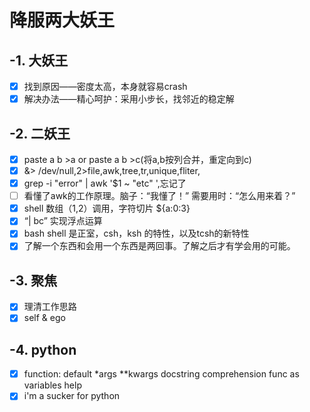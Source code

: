 # 降服两大妖王
## -1. 大妖王
  - [x] 找到原因——密度太高，本身就容易crash
  - [x] 解决办法——精心呵护：采用小步长，找邻近的稳定解
## -2. 二妖王
  - [x] paste a b >a or paste a b >c(将a,b按列合并，重定向到c)
  - [x] &> /dev/null,2>file,awk,tree,tr,unique,fliter,
  - [x] grep -i "error" | awk '$1 ~ "etc" ',忘记了
  - [ ] 看懂了awk的工作原理。脑子：“我懂了！” 需要用时：“怎么用来着？”
  - [x] shell 数组（1,2）调用，字符切片 ${a:0:3}
  - [x] “| bc” 实现浮点运算
  - [x] bash shell 是正室，csh，ksh 的特性，以及tcsh的新特性
  - [x] 了解一个东西和会用一个东西是两回事。了解之后才有学会用的可能。
## -3. 聚焦
  - [x] 理清工作思路
  - [x] self & ego
## -4. python
  - [x] function: default *args **kwargs docstring comprehension func as variables help
  - [x] i'm a sucker for python
